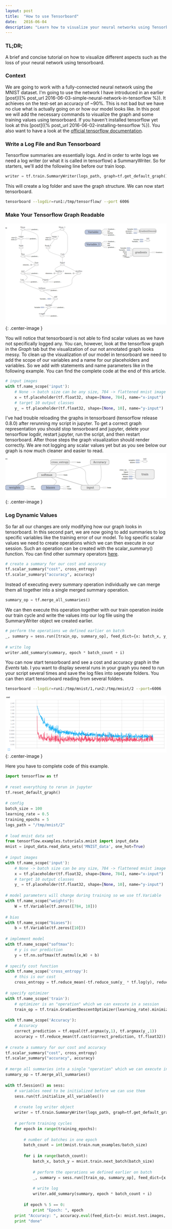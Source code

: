 ```yaml
---
layout: post
title:  "How to use Tensorboard"
date:   2016-06-04
description: "Learn how to visualize your neural networks using Tensorboard."
---
```

### TL;DR;
A brief and concise tutorial on how to visualize different aspects such as the loss of your neural network using tensorboard.

### Context
We are going to work with a fully-connected neural network using the MNIST dataset. I'm going to use the network I have introduced in an earlier [post]({% post_url 2016-06-03-simple-neural-network-in-tensorflow %}). It achieves on the test-set an accuracy of ~90%. This is not bad but we have no clue what is actually going on or how our model looks like. In this post we will add the necessary commands to visualize the graph and some training values using tensorboard. If you haven't installed tensorflow yet look at this [post]({% post_url 2016-06-02-installing-tensorflow %}). You also want to have a look at the [official tensorflow documentation](https://www.tensorflow.org/versions/r0.8/api_docs/index.html).	

### Write a Log File and Run Tensorboard
Tensorflow summaries are essentially logs. And in order to write logs we need a log writer (or what it is called in tensorflow) a SummaryWriter. So for starters, we'll add the following line before our train loop.

```python
writer = tf.train.SummaryWriter(logs_path, graph=tf.get_default_graph())
```
This will create a log folder and save the graph structure. We can now start tensorboard.

```bash
tensorboard --logdir=run1:/tmp/tensorflow/ --port 6006
```

### Make Your Tensorflow Graph Readable
![A messy graph since we have not annotated anything.](/images/graph_mess.png){: .center-image }

You will notice that tensorboard is not able to find scalar values as we have not specifically logged any. You can, however, look at the tensorflow graph in the _Graph_ tab but the visualization of our not annotated graph looks messy. To clean up the visualization of our model in tensorboard we need to add the scope of our variables and a name for our placeholders and variables. So we add _with_ statements and name parameters like in the following example. You can find the complete code at the end of this article.

```python
# input images
with tf.name_scope('input'):
    # None -> batch size can be any size, 784 -> flattened mnist image
    x = tf.placeholder(tf.float32, shape=[None, 784], name="x-input") 
    # target 10 output classes
    y_ = tf.placeholder(tf.float32, shape=[None, 10], name="y-input")

```
I've had trouble reloading the graphs in tensorboard (tensorflow release 0.8.0) after rerunning my script in jupyter. To get a correct graph representation you should stop tensorboard and jupyter, delete your tensorflow logdir, restart jupyter, run the script, and then restart tensorboard. After those steps the graph visualization should render correctly. We are not logging any scalar values yet but as you see below our graph is now much cleaner and easier to read.
![The graph visualization I got for the current example](/images/graph_example.png){: .center-image }

### Log Dynamic Values
So far all our changes are only modifying how our graph looks in tensorboard. In this second part, we are now going to add summaries to log specific variables like the training error of our model. To log specific scalar values we need to create operations which we can then execute in our session. Such an operation can be created with the scalar_summary() function. You can find other summary operators [here](https://www.tensorflow.org/versions/r0.8/api_docs/python/train.html#summary-operations).

```python
# create a summary for our cost and accuracy
tf.scalar_summary("cost", cross_entropy)
tf.scalar_summary("accuracy", accuracy)
```
Instead of executing every summary operation individually we can merge them all together into a single merged summary operation. 

```python
summary_op = tf.merge_all_summaries()
```
We can then execute this operation together with our train operation inside our train cycle and write the values into our log file using the SummaryWriter object we created earlier.

```python
# perform the operations we defined earlier on batch
_, summary = sess.run([train_op, summary_op], feed_dict={x: batch_x, y_: batch_y})
            
# write log
writer.add_summary(summary, epoch * batch_count + i)
```
You can now start tensorboard and see a cost and accuracy graph in the _Events_ tab. I you want to display several runs in your graph you need to run your script several times and save the log files into seperate folders. You can then start tensorboard reading from several folders.

```bash
tensorboard --logdir=run1:/tmp/mnist/1,run2:/tmp/mnist/2 --port=6006
```
![A graph showing the cost progres for two different runs.](/images/cost_graph.png){: .center-image }

Here you have to complete code of this example.

```python
import tensorflow as tf

# reset everything to rerun in jupyter
tf.reset_default_graph()

# config
batch_size = 100
learning_rate = 0.5
training_epochs = 5
logs_path = "/tmp/mnist/2"

# load mnist data set
from tensorflow.examples.tutorials.mnist import input_data
mnist = input_data.read_data_sets('MNIST_data', one_hot=True)

# input images
with tf.name_scope('input'):
    # None -> batch size can be any size, 784 -> flattened mnist image
    x = tf.placeholder(tf.float32, shape=[None, 784], name="x-input") 
    # target 10 output classes
    y_ = tf.placeholder(tf.float32, shape=[None, 10], name="y-input")

# model parameters will change during training so we use tf.Variable
with tf.name_scope("weights"):
    W = tf.Variable(tf.zeros([784, 10]))

# bias
with tf.name_scope("biases"):
    b = tf.Variable(tf.zeros([10]))

# implement model
with tf.name_scope("softmax"):
    # y is our prediction
    y = tf.nn.softmax(tf.matmul(x,W) + b)

# specify cost function
with tf.name_scope('cross_entropy'):
    # this is our cost
    cross_entropy = tf.reduce_mean(-tf.reduce_sum(y_ * tf.log(y), reduction_indices=[1]))

# specify optimizer
with tf.name_scope('train'):
    # optimizer is an "operation" which we can execute in a session
    train_op = tf.train.GradientDescentOptimizer(learning_rate).minimize(cross_entropy)

with tf.name_scope('Accuracy'):
    # Accuracy
    correct_prediction = tf.equal(tf.argmax(y,1), tf.argmax(y_,1))
    accuracy = tf.reduce_mean(tf.cast(correct_prediction, tf.float32))
    
# create a summary for our cost and accuracy
tf.scalar_summary("cost", cross_entropy)
tf.scalar_summary("accuracy", accuracy)

# merge all summaries into a single "operation" which we can execute in a session 
summary_op = tf.merge_all_summaries()

with tf.Session() as sess:
    # variables need to be initialized before we can use them
    sess.run(tf.initialize_all_variables())

    # create log writer object
    writer = tf.train.SummaryWriter(logs_path, graph=tf.get_default_graph())
        
    # perform training cycles
    for epoch in range(training_epochs):
        
        # number of batches in one epoch
        batch_count = int(mnist.train.num_examples/batch_size)
        
        for i in range(batch_count):
            batch_x, batch_y = mnist.train.next_batch(batch_size)
            
            # perform the operations we defined earlier on batch
            _, summary = sess.run([train_op, summary_op], feed_dict={x: batch_x, y_: batch_y})
            
            # write log
            writer.add_summary(summary, epoch * batch_count + i)
            
        if epoch % 5 == 0: 
            print "Epoch: ", epoch 
    print "Accuracy: ", accuracy.eval(feed_dict={x: mnist.test.images, y_: mnist.test.labels})
    print "done"
```


